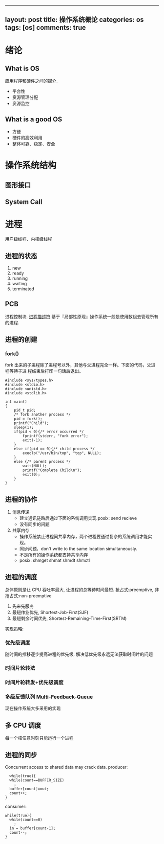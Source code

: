 
---
layout: post
title: 操作系统概论
categories: os
tags: [os]
comments: true
---


# 绪论

## What is OS

应用程序和硬件之间的媒介.

-   平台性
-   资源管理分配
-   资源监控

## What is a good OS

-   方便
-   硬件的高效利用
-   整体可靠、稳定、安全

# 操作系统结构

## 图形接口

## System Call

# 进程

用户级线程、内核级线程

## 进程的状态

1.  new
2.  ready
3.  running
4.  waiting
5.  terminated

## PCB

进程控制块.
[进程描述符](https://blog.csdn.net/gatieme/article/details/51383272)
基于『局部性原理』操作系统一般是使用数组去管理所有的进程.

## 进程的创建

### fork()

fork
出来的子进程除了进程号以外，其他与父进程完全一样。下面的代码，父进程等待子进
程结束后打印一句话后退出。

``` {.c}
#include <sys/types.h>
#include <stdio.h>
#include <unistd.h>
#include <stdlib.h>

int main()
{
    pid_t pid;
    /* fork another process */
    pid = fork();
    printf("Child");
    sleep(1);
    if(pid < 0){/* error occurred */
        fprintf(stderr, "fork error");
        exit(-1);
    }
    else if(pid == 0){/* child process */
        execlp("/usr/bin/top", "top", NULL);
    }
    else {/* parent process */
        wait(NULL);
        printf("Complete Child\n");
        exit(0);
    }
}  
```

## 进程的协作

1.  消息传递
    -   建立通讯链路后通过下面的系统调用实现 posix: send recieve
    -   没有同步的问题
2.  共享内存
    -   操作系统禁止进程间共享内存，两个进程要通过复杂的系统调用才能实现。
    -   同步问题，don\'t write to the same location simultaneously.
    -   不是所有的操作系统都支持共享内存
    -   posix: shmget shmat shmdt shmctl

## 进程的调度

总体原则是让 CPU 吞吐率最大, 让进程的总等待时间最短. 抢占式:preemptive,
非抢占式:non-preemptive

1.  先来先服务
2.  最短作业优先, Shortest-Job-First(SJF)
3.  最短剩余时间优先, Shortest-Remaining-Time-First(SRTM)

实现策略:

### 优先级调度

随时间的推移逐步提高进程的优先级, 解决低优先级永远无法获取时间片的问题

### 时间片轮转法

### 时间片轮转发+优先级调度

### 多级反馈队列 Multi-Feedback-Queue

现在操作系统大多采用的实现

## 多 CPU 调度

每一个核任意时刻只能运行一个进程

## 进程的同步

Concurrent access to shared data may crack data. producer:

``` {.c}
  while(true){
  while(count==BUFFER_SIZE)
    ;
  buffer[count]=out;
  count++;
}
```

consumer:

``` {.c}
while(true){
  while(count==0)
    ;
  in = buffer[count-1];
  count--;
}
```

# 

